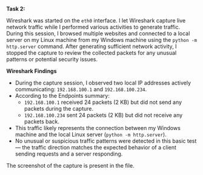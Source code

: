 ﻿**Task 2:**

Wireshark was started on the `eth0` interface. I let Wireshark capture live network traffic while I performed various activities to generate traffic. During this session, I browsed multiple websites and connected to a local server on my Linux machine from my Windows machine using the `python -m http.server` command. After generating sufficient network activity, I stopped the capture to review the collected packets for any unusual patterns or potential security issues.

**Wireshark Findings**


- During the capture session, I observed two local IP addresses actively communicating: `192.168.100.1` and `192.168.100.234`.
- According to the Endpoints summary:
  - `192.168.100.1` received 24 packets (2 KB) but did not send any packets during the capture.
  - `192.168.100.234` sent 24 packets (2 KB) but did not receive any packets back.
- This traffic likely represents the connection between my Windows machine and the local Linux server (`python -m http.server`).
- No unusual or suspicious traffic patterns were detected in this basic test — the traffic direction matches the expected behavior of a client sending requests and a server responding.

The screenshot of the capture is present in the file.

